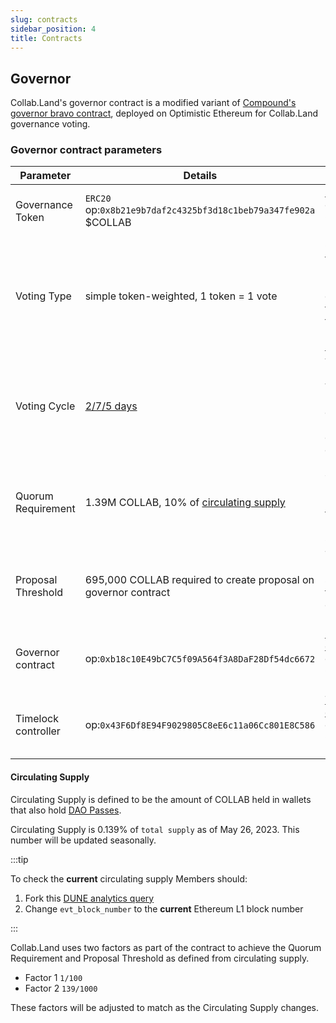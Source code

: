 ```yaml
---
slug: contracts
sidebar_position: 4
title: Contracts
---
```


## Governor

Collab.Land's governor contract is a modified variant of [Compound's governor bravo contract](https://docs.compound.finance/v2/governance/), deployed on Optimistic Ethereum for Collab.Land governance voting.

### Governor contract parameters

| Parameter | Details | Explanation |
| --- | --- | --- |
| Governance  Token | `ERC20` op:`0x8b21e9b7daf2c4325bf3d18c1beb79a347fe902a` $COLLAB | [`ERC20` token](https://optimistic.etherscan.io/address/0x8b21e9b7daf2c4325bf3d18c1beb79a347fe902a) on Optimistic Ethereum |
| Voting Type | simple token-weighted, 1 token = 1 vote | COLLAB tokens must be held in (or delegated to) wallets that hold a membership [DAO Pass](./gov_overview#dao-pass) |
| Voting Cycle | [2/7/5 days](./proposals#proposal-cycle) | Voting delay 2 days, Voting period 7 days, Execution delay 5 days |
| Quorum Requirement | 1.39M COLLAB, 10% of [circulating supply](#circulating-supply) | 0.139% of `total supply` as of 05/26/23, to be updated seasonally |
| Proposal Threshold | 695,000 COLLAB required to create proposal on governor contract | To be updated seasonally to be 50% of Quorum Requirement |
| Governor contract | op:`0xb18c10E49bC7C5f09A564f3A8DaF28Df54dc6672` | [Governor contract](https://optimistic.etherscan.io/address/0xb18c10E49bC7C5f09A564f3A8DaF28Df54dc6672) deployed on Optimism Mainnet
| Timelock controller | op:`0x43F6Df8E94F9029805C8eE6c11a06Cc801E8C586` | [Timelock controller](https://optimistic.etherscan.io/address/0x43F6Df8E94F9029805C8eE6c11a06Cc801E8C586) deployed on Optimism Mainnet

#### Circulating Supply
Circulating Supply is defined to be the amount of COLLAB held in wallets that also hold [DAO Passes](./gov_overview#dao-pass).

Circulating Supply is 0.139% of `total supply` as of May 26, 2023. This number will be updated seasonally.

:::tip

To check the **current** circulating supply Members should:
1. Fork this [DUNE analytics query](https://dune.com/queries/2676795)
2. Change `evt_block_number` to the **current** Ethereum L1 block number

:::

Collab.Land uses two factors as part of the contract to achieve the Quorum Requirement and Proposal Threshold as defined from circulating supply.
- Factor 1 `1/100`
- Factor 2 `139/1000`

These factors will be adjusted to match as the Circulating Supply changes.
